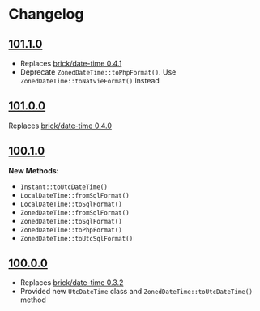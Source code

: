 # Changelog

## [101.1.0](https://github.com/solodkiy/brick-date-time/releases/tag/101.1.0)
* Replaces [brick/date-time 0.4.1](https://github.com/brick/date-time/releases/tag/0.4.1)
* Deprecate `ZonedDateTime::toPhpFormat()`. Use `ZonedDateTime::toNatvieFormat()` instead

## [101.0.0](https://github.com/solodkiy/brick-date-time/releases/tag/101.0.0)
Replaces [brick/date-time 0.4.0](https://github.com/brick/date-time/releases/tag/0.4.0)

## [100.1.0](https://github.com/solodkiy/brick-date-time/releases/tag/100.1.0)

**New Methods:**
* `Instant::toUtcDateTime()`
* `LocalDateTime::fromSqlFormat()`
* `LocalDateTime::toSqlFormat()`
* `ZonedDateTime::fromSqlFormat()`
* `ZonedDateTime::toSqlFormat()`
* `ZonedDateTime::toPhpFormat()`
* `ZonedDateTime::toUtcSqlFormat()`

## [100.0.0](https://github.com/solodkiy/brick-date-time/releases/tag/100.0.0) 

* Replaces [brick/date-time 0.3.2](https://github.com/brick/date-time/releases/tag/0.3.2)
* Provided new `UtcDateTime` class and `ZonedDateTime::toUtcDateTime()` method
